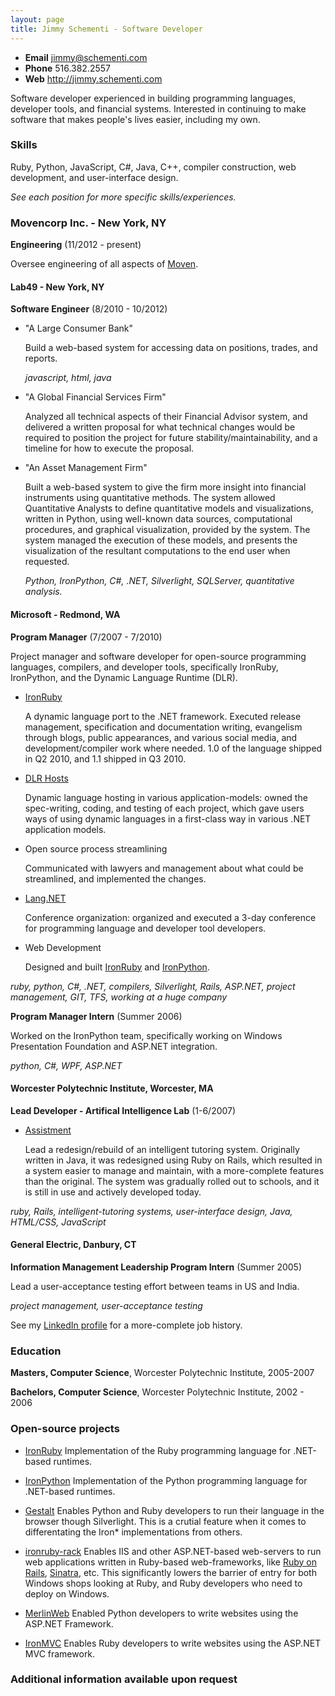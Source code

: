 ```yaml
---
layout: page
title: Jimmy Schementi - Software Developer
---
```


- **Email** jimmy@schementi.com
- **Phone** 516.382.2557
- **Web**   http://jimmy.schementi.com

Software developer experienced in building programming languages,
developer tools, and financial systems.
Interested in continuing to make software that makes people's lives easier,
including my own.

### Skills

Ruby, Python, JavaScript, C#, Java, C++, compiler construction, web development,
and user-interface design.

*See each position for more specific skills/experiences.*

### Movencorp Inc. - New York, NY

**Engineering** (11/2012 - present)

Oversee engineering of all aspects of [Moven](https://moven.com).

#### Lab49 - New York, NY

**Software Engineer** (8/2010 - 10/2012)

- "A Large Consumer Bank"

  Build a web-based system for accessing data on positions, trades, and reports.

  *javascript, html, java*

- "A Global Financial Services Firm"

  Analyzed all technical aspects of their Financial Advisor system, and
  delivered a written proposal for what technical changes would be required to
  position the project for future stability/maintainability, and a timeline for
  how to execute the proposal.

- "An Asset Management Firm"

  Built a web-based system to give the firm more insight into financial
  instruments using quantitative methods. The system allowed Quantitative
  Analysts to define quantitative models and visualizations, written in Python,
  using well-known data sources, computational procedures, and graphical
  visualization, provided by the system. The system managed the execution of
  these models, and presents the visualization of the resultant computations to
  the end user when requested.

  *Python, IronPython, C#, .NET, Silverlight, SQLServer, quantitative analysis.*

#### Microsoft - Redmond, WA

**Program Manager** (7/2007 - 7/2010)

Project manager and software developer for open-source programming languages,
compilers, and developer tools, specifically IronRuby, IronPython, and the
Dynamic Language Runtime (DLR).

- [IronRuby](http://ironruby.net)

  A dynamic language port to the .NET framework. Executed release
  management, specification and documentation writing, evangelism through
  blogs, public appearances, and various social media, and
  development/compiler work where needed. 1.0 of the language shipped in
  Q2 2010, and 1.1 shipped in Q3 2010.

- [DLR Hosts](http://github.com/IronLanguages/main/tree/master/Hosts)

  Dynamic language hosting in various application-models: owned the
  spec-writing, coding, and testing of each project, which gave users ways of
  using dynamic languages in a first-class way in various .NET application
  models.

- Open source process streamlining

  Communicated with lawyers and management about what could be streamlined,
  and implemented the changes.

- [Lang.NET](http://langnetsymposium.com)

  Conference organization: organized and executed a 3-day conference for
  programming language and developer tool developers.

- Web Development

  Designed and built [IronRuby](http://ironruby.net)
  and [IronPython](http://ironpython.net).

*ruby, python, C#, .NET, compilers, Silverlight, Rails, ASP.NET, project
 management, GIT, TFS, working at a huge company*

**Program Manager Intern** (Summer 2006)

Worked on the IronPython team, specifically working on Windows Presentation
Foundation and ASP.NET integration.

*python, C#, WPF, ASP.NET*

#### Worcester Polytechnic Institute, Worcester, MA

**Lead Developer - Artifical Intelligence Lab** (1-6/2007)

- [Assistment](http://assistment.org)

  Lead a redesign/rebuild of an intelligent tutoring system. Originally written
  in Java, it was redesigned using Ruby on Rails, which resulted in a system
  easier to manage and maintain, with a more-complete features than the original.
  The system was gradually rolled out to schools, and it is still in use and
  actively developed today.

*ruby, Rails, intelligent-tutoring systems, user-interface design, Java,
 HTML/CSS, JavaScript*

#### General Electric, Danbury, CT

**Information Management Leadership Program Intern** (Summer 2005)

Lead a user-acceptance testing effort between teams in US and India.

*project management, user-acceptance testing*


See my [LinkedIn profile](http://www.linkedin.com/in/jschementi) for a
more-complete job history.


### Education


**Masters, Computer Science**, Worcester Polytechnic Institute, 2005-2007

**Bachelors, Computer Science**, Worcester Polytechnic Institute, 2002 - 2006


### Open-source projects


- [IronRuby](http://ironruby.net)
  Implementation of the Ruby programming language for .NET-based runtimes.

- [IronPython](http://ironpython.net)
  Implementation of the Python programming language for .NET-based runtimes.

- [Gestalt](http://ironpython.net/browser/)
  Enables Python and Ruby developers to run their language in the browser though
  Silverlight. This is a crutial feature when it comes to differentating the
  Iron* implementations from others.

- [ironruby-rack](http://github.com/jschementi/ironruby/tree/master/Hosts/IronRuby.Rack/)
  Enables IIS and other ASP.NET-based web-servers to run web applications
  written in Ruby-based web-frameworks, like
  [Ruby on Rails](http://rubyonrails.org), [Sinatra](http://sinatrarb.org), etc.
  This significantly lowers the barrier of entry for both Windows shops looking
  at Ruby, and Ruby developers who need to deploy on Windows.

- [MerlinWeb](http://aspnet.codeplex.com/wikipage?title=Dynamic%20Language%20Support&referringTitle=Home&ProjectName=aspnet)
  Enabled Python developers to write websites using the ASP.NET Framework.

- [IronMVC](http://github.com/jschementi/ironrubymvc)
  Enables Ruby developers to write websites using the ASP.NET MVC framework.


### Additional information available upon request

